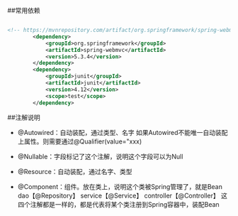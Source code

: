 ##常用依赖
```xml

<!-- https://mvnrepository.com/artifact/org.springframework/spring-webmvc -->
        <dependency>
            <groupId>org.springframework</groupId>
            <artifactId>spring-webmvc</artifactId>
            <version>5.3.4</version>
        </dependency>
        <dependency>
            <groupId>junit</groupId>
            <artifactId>junit</artifactId>
            <version>4.12</version>
            <scope>test</scope>
        </dependency>
```

##注解说明
- @Autowired：自动装配，通过类型、名字
    如果Autowired不能唯一自动装配上属性。则需要通过@Qualifier(value="xxx)
- @Nullable：字段标记了这个注解，说明这个字段可以为Null
- @Resource：自动装配，通过名字、类型

- @Component：组件。放在类上，说明这个类被Spring管理了，就是Bean
    dao【@Repository】
    service【@Service】
    controller【@Controller】
    这四个注解都是一样的，都是代表将某个类注册到Spring容器中，装配Bean